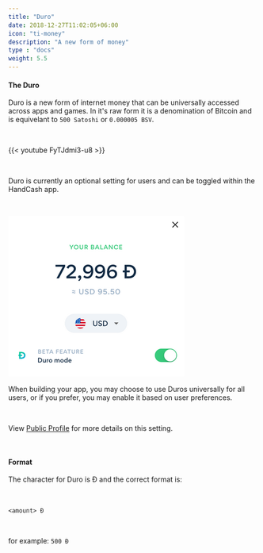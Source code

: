 ```yaml
---
title: "Duro"
date: 2018-12-27T11:02:05+06:00
icon: "ti-money"
description: "A new form of money"
type : "docs"
weight: 5.5
---
```



#### The Duro

Duro is a new form of internet money that can be universally accessed across apps and games. In it's raw form it is a denomination of Bitcoin and is equivelant to `500 Satoshi` or `0.000005 BSV`.

<br>

{{< youtube FyTJdmi3-u8 >}}

<br>

Duro is currently an optional setting for users and can be toggled within the HandCash app. 

<br>

![duro-menu](duro-menu.png)

When building your app, you may choose to use Duros universally for all users, or if you prefer, you may enable it based on user preferences.

<br>

View [Public Profile](../profile) for more details on this setting.

<br>

#### Format
The character for Duro is Đ and the correct format is:

<br>

`<amount> Đ` 

<br>

for example: `500 Đ`
